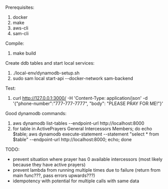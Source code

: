 Prerequisites:
1. docker
2. make
3. aws-cli
4. sam-cli

Compile:
1. make build

Create ddb tables and start local services:
1. ./local-env/dynamodb-setup.sh 
2. sudo sam local start-api --docker-network sam-backend

Test: 
1. curl http://127.0.0.1:3000/ -H 'Content-Type: application/json' -d '{"phone-number":"777-777-7777", "body": "PLEASE PRAY FOR ME!"}'

Good dynamodb commands:
1. aws dynamodb list-tables --endpoint-url http://localhost:8000
2. for table in ActivePrayers General Intercessors Members; do echo $table; aws dynamodb execute-statement --statement "select * from $table" --endpoint-url http://localhost:8000; echo; done

TODO:
- prevent situation where prayer has 0 available intercessors (most likely because they have active prayers)
- prevent lambda from running multiple times due to failure (return from main func???, pass errors upwards???)
- idempotency with potential for multiple calls with same data